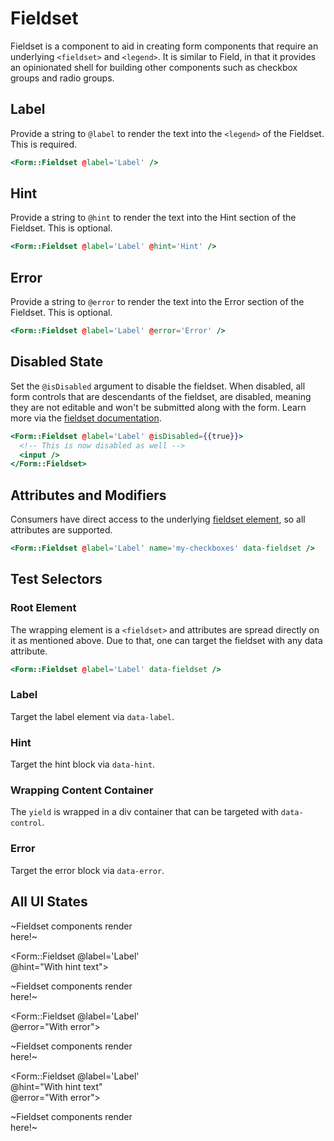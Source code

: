 # Fieldset

Fieldset is a component to aid in creating form components that require an underlying `<fieldset>` and `<legend>`. It is similar to Field, in that it provides an opinionated shell for building other components such as checkbox groups and radio groups.

## Label

Provide a string to `@label` to render the text into the `<legend>` of the Fieldset. This is required.

```hbs
<Form::Fieldset @label='Label' />
```

## Hint

Provide a string to `@hint` to render the text into the Hint section of the Fieldset. This is optional.

```hbs
<Form::Fieldset @label='Label' @hint='Hint' />
```

## Error

Provide a string to `@error` to render the text into the Error section of the Fieldset. This is optional.

```hbs
<Form::Fieldset @label='Label' @error='Error' />
```

## Disabled State

Set the `@isDisabled` argument to disable the fieldset. When disabled, all form controls that are descendants of the fieldset, are disabled, meaning they are not editable and won't be submitted along with the form. Learn more via the [fieldset documentation](https://developer.mozilla.org/en-US/docs/Web/HTML/Element/fieldset#attributes).

```hbs
<Form::Fieldset @label='Label' @isDisabled={{true}}>
  <!-- This is now disabled as well -->
  <input />
</Form::Fieldset>
```

## Attributes and Modifiers

Consumers have direct access to the underlying [fieldset element](https://developer.mozilla.org/en-US/docs/Web/HTML/Element/fieldset), so all attributes are supported.

```hbs
<Form::Fieldset @label='Label' name='my-checkboxes' data-fieldset />
```

## Test Selectors

### Root Element

The wrapping element is a `<fieldset>` and attributes are spread directly on it as mentioned above. Due to that, one can target the fieldset with any data attribute.

```hbs
<Form::Fieldset @label='Label' data-fieldset />
```

### Label

Target the label element via `data-label`.

### Hint

Target the hint block via `data-hint`.

### Wrapping Content Container

The `yield` is wrapped in a div container that can be targeted with `data-control`.

### Error

Target the error block via `data-error`.

## All UI States

<div class="flex flex-col space-y-4" style="max-width: 14rem">
<Form::Fieldset @label='Label'>

  <p class='text-body-and-labels text-xs m-0 italic'>~Fieldset components render here!~</p>
</Form::Fieldset>

<Form::Fieldset @label='Label' @hint="With hint text">

  <p class='text-body-and-labels text-xs m-0 italic'>~Fieldset components render here!~</p>
</Form::Fieldset>

<Form::Fieldset @label='Label' @error="With error">

  <p class='text-body-and-labels text-xs m-0 italic'>~Fieldset components render here!~</p>
</Form::Fieldset>

<Form::Fieldset @label='Label' @hint="With hint text" @error="With error">

  <p class='text-body-and-labels text-xs m-0 italic'>~Fieldset components render here!~</p>
</Form::Fieldset>
</div>
